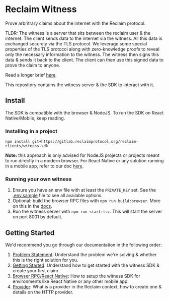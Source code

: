 # Reclaim Witness

Prove arbritrary claims about the internet with the Reclaim protocol.

TLDR: The witness is a server that sits between the reclaim user & the internet. The client sends data to the internet via the witness. All this data is exchanged securely via the TLS protocol.
We leverage some special properties of the TLS protocol along with zero-knowledge proofs to reveal only the necessary information to the witness.
The witness then signs this data & sends it back to the client. The client can then use this signed data to prove the claim to anyone.

Read a longer brief [here](docs/problem-statement.md).

This repository contains the witness server & the SDK to interact with it.

## Install

The SDK is compatible with the browser & NodeJS.
To run the SDK on React Native/Mobile, keep reading.

### Installing in a project

`npm install git+https://gitlab.reclaimprotocol.org/reclaim-clients/witness-sdk`

**Note:** this approach is only advised for NodeJS projects or projects meant to run directly in a modern browser. For React Native or any solution running in a mobile app, refer to our doc [here](docs/browser-rpc.md).

### Running your own witness

1. Ensure you have an env file with at least the `PRIVATE_KEY` set. See the [.env.sample](.env.sample) file to see all available options.
2. Optional: build the browser RPC files with `npm run build:browser`. More on this in the [docs](docs/browser-rpc.md).
2. Run the witness server with `npm run start:tsc`. This will start the server on port 8001 by default.

## Getting Started

We'd recommend you go through our documentation in the following order:
1. [Problem Statement](docs/problem-statement.md): Understand the problem we're solving & whether this is the right solution for you.
2. [Getting Started](docs/getting-started.md): Understand how to get started with the witness SDK & create your first claim.
3. [Browser RPC/React Native](docs/browser-rpc.md): How to setup the witness SDK for environments like React Native or any other mobile app.
4. [Provider](docs/provider.md): What is a provider in the Reclaim context, how to create one & details on the HTTP provider.